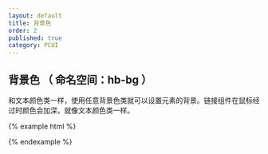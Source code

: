 ```yaml
---
layout: default
title: 背景色
order: 2
published: true
category: PCUI
---
```


## 背景色 <span class="text-small-title">（ 命名空间：hb-bg ）</span>
和文本颜色类一样，使用任意背景色类就可以设置元素的背景。链接组件在鼠标经过时颜色会加深，就像文本颜色类一样。

{% example html %}
<div class="hb-bg-default"></div>
<div class="hb-bg-primary"></div>
<div class="hb-bg-success"></div>
<div class="hb-bg-warning"></div>
<div class="hb-bg-danger"></div>
{% endexample %}
